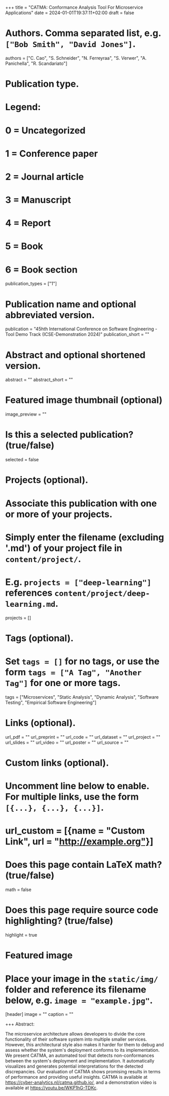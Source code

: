 +++
title = "CATMA: Conformance Analysis Tool For Microservice Applications"
date = 2024-01-01T19:37:11+02:00
draft = false

# Authors. Comma separated list, e.g. `["Bob Smith", "David Jones"]`.
authors = ["C. Cao", "S. Schneider", "N. Ferreyraa", "S. Verwer", "A. Panichella", "R. Scandariato"]

# Publication type.
# Legend:
# 0 = Uncategorized
# 1 = Conference paper
# 2 = Journal article
# 3 = Manuscript
# 4 = Report
# 5 = Book
# 6 = Book section
publication_types = ["1"]

# Publication name and optional abbreviated version.
publication = "45hth International Conference on Software Engineering - Tool Demo Track (ICSE-Demonstration 2024)"
publication_short = ""

# Abstract and optional shortened version.
abstract = ""
abstract_short = ""

# Featured image thumbnail (optional)
image_preview = ""

# Is this a selected publication? (true/false)
selected = false

# Projects (optional).
#   Associate this publication with one or more of your projects.
#   Simply enter the filename (excluding '.md') of your project file in `content/project/`.
#   E.g. `projects = ["deep-learning"]` references `content/project/deep-learning.md`.
projects = []

# Tags (optional).
#   Set `tags = []` for no tags, or use the form `tags = ["A Tag", "Another Tag"]` for one or more tags.
tags = ["Microservices", "Static Analysis", "Dynamic Analysis", "Software Testing", "Empirical Software Engineering"]

# Links (optional).
url_pdf = ""
url_preprint = ""
url_code = ""
url_dataset = ""
url_project = ""
url_slides = ""
url_video = ""
url_poster = ""
url_source = ""

# Custom links (optional).
#   Uncomment line below to enable. For multiple links, use the form `[{...}, {...}, {...}]`.
# url_custom = [{name = "Custom Link", url = "http://example.org"}]

# Does this page contain LaTeX math? (true/false)
math = false

# Does this page require source code highlighting? (true/false)
highlight = true

# Featured image
# Place your image in the `static/img/` folder and reference its filename below, e.g. `image = "example.jpg"`.
[header]
image = ""
caption = ""

+++
Abstract: 

The microservice architecture allows developers to divide the core functionality of their software system into multiple smaller services. However, this architectural style also makes it harder for them to debug and assess whether the system's deployment conforms to its implementation. We present CATMA, an automated tool that detects non-conformances between the system's deployment and implementation. It automatically visualizes and generates potential interpretations for the detected discrepancies. Our evaluation of CATMA shows promising results in terms of performance and providing useful insights. CATMA is available at https://cyber-analytics.nl/catma.github.io/, and a demonstration video is available at https://youtu.be/WKP1hG-TDKc.
